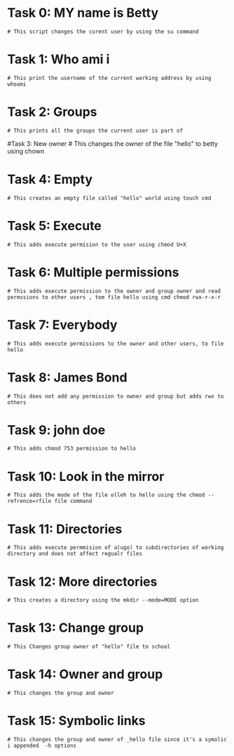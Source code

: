 # Task 0: MY name is Betty
	# This script changes the curent user by using the su command 

# Task 1: Who ami i
	# This print the username of the current working address by using whoami 

# Task 2: Groups
	# This prints all the groups the current user is part of

#Task 3: New owner
	# This changes the owner of the file "hello" to betty using chown

# Task 4: Empty
	# This creates an empty file called "hello" world using touch cmd

# Task 5: Execute
	# This adds execute permision to the user using chmod U+X

# Task 6: Multiple permissions
	# This adds execute permission to the owner and group owner and read permssions to other users , tom file hello using cmd chmod rwx-r-x-r  

# Task 7: Everybody 
	# This adds execute permissions to the owner and other users, to file hello

# Task 8: James Bond
	# This does not add any permission to owner and group but adds rwx to others

# Task 9: john doe
	# This adds chmod 753 permission to hello

# Task 10: Look in the mirror
	# This adds the mode of the file olleh to hello using the chmod --refrence=rfile file command

# Task 11: Directories
	# This adds execute permmision of a(ugo) to subdirectories of working directory and does not affect regualr files

# Task 12: More directories 
	# This creates a directory using the mkdir --mode=MODE option

# Task 13: Change group
	# This Changes group owner of "hello" file to school


# Task 14: Owner and group
	# This changes the group and owner

# Task 15: Symbolic links
	# This changes the group and owner of _hello file since it's a symolic i appended  -h options   
